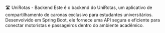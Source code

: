 🛣️ UniRotas - Backend
Este é o backend do UniRotas, um aplicativo de compartilhamento de caronas exclusivo para estudantes universitários. Desenvolvido em Spring Boot, ele fornece uma API segura e eficiente para conectar motoristas e passageiros dentro do ambiente acadêmico.

